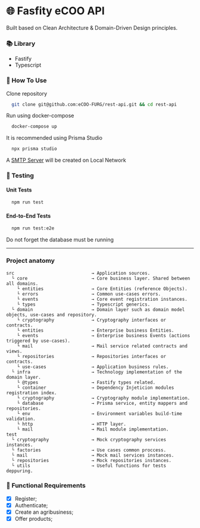 # 🌐 Fasfity eCOO API

Built based on Clean Architecture & Domain-Driven Design principles.

### 📚 Library

- Fastify
- Typescript

### 📌 How To Use

Clone repository
```bash
  git clone git@github.com:eCOO-FURG/rest-api.git && cd rest-api
```

Run using docker-compose
```bash
  docker-compose up
```

It is recommended using Prisma Studio
```bash
  npx prisma studio
```

A [SMTP Server](http://localhost:3010/) will be created on Local Network

### 🧪 Testing

#### Unit Tests

```bash
  npm run test
```

#### End-to-End Tests

```bash
  npm run test:e2e
```

Do not forget the database must be running

---

### Project anatomy

```
src                             → Application sources.
  └ core                        → Core business layer. Shared between all domains.
    └ entities                  → Core Entities (reference Objects).
    └ errors                    → Common use-cases errors.
    └ events                    → Core event registration instances.
    └ types                     → Typescript generics.
  └ domain                      → Domain layer such as domain model objects, use-cases and repository.
    └ cryptography              → Cryptography interfaces or contracts.
    └ entities                  → Enterprise business Entities.
    └ events                    → Enterprise business Events (actions triggered by use-cases).
    └ mail                      → Mail service related contracts and views.
    └ repositories              → Repositories interfaces or contracts.
    └ use-cases                 → Application business rules.
  └ infra                       → Technology implementation of the domain layer.
    └ @types                    → Fastify types related.
    └ container                 → Dependency Injeticion modules registration index.
    └ cryptography              → Cryptography module implementation.
    └ database                  → Prisma service, entity mappers and repositories.
    └ env                       → Environment variables build-time validation.
    └ http                      → HTTP layer.
    └ mail                      → Mail module implementation.
test
  └ cryptography                → Mock cryptography services instances.
  └ factories                   → Use cases common proccess.
  └ mail                        → Mock mail services instances.
  └ repositories                → Mock repositories instances.
  └ utils                       → Useful functions for tests deppuring.
```


### 📝 Functional Requirements

- [x] Register;
- [x] Authenticate;
- [x] Create an agribusiness;
- [x] Offer products;
